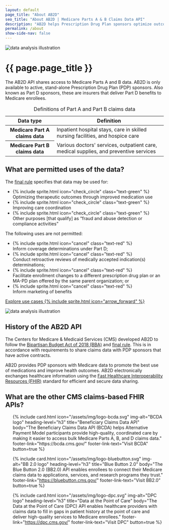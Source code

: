 ```yaml
---
layout: default
page_title: "About AB2D"
seo_title: "About AB2D | Medicare Parts A & B Claims Data API"
description: "AB2D helps Prescription Drug Plan sponsors optimize outcomes for medication therapies. Learn about its permitted uses and history."
permalink: /about
show-side-nav: false
---
```


<div class="grid-row grid-gap-4 desktop:grid-gap-6 padding-y-4 margin-bottom-10 flex-align-center">
  <div class="tablet:grid-col-5 tablet:order-2">
    <img src="{{ '/assets/img/data-specialist.svg' | relative_url }}" alt="data analysis illustration" class="padding-x-6 padding-y-2"/>
  </div>
  <div class="tablet:grid-col tablet:order-1" >
    <h1>{{ page.page_title }}</h1>
    <p>
      The AB2D API shares access to Medicare Parts A and B data. AB2D is only available to active, stand-alone Prescription Drug Plan (PDP) sponsors. Also known as Part D sponsors, these are insurers that deliver Part D benefits to Medicare enrollees.
    </p>
    <table class="usa-table usa-table--borderless usa-table--stacked">
      <caption class="usa-sr-only">Definitions of Part A and Part B claims data</caption>
      <thead>
        <tr>
          <th scope="col">Data type</th>
          <th scope="col">Definition</th>
        </tr>
      </thead>
      <tbody>
        <tr>
          <th scope="row">Medicare Part A claims data</th>
          <td>
            Inpatient hospital stays, care in skilled nursing facilities, and hospice care
          </td>
        </tr>
        <tr>
          <th scope="row">Medicare Part B claims data</th>
          <td>
            Various doctors' services, outpatient care, medical supplies, and preventive services
          </td>
        </tr>
      </tbody>
    </table>
  </div>
</div>

## What are permitted uses of the data? 

<div class="grid-row grid-gap margin-top-2">
  <div class="tablet:grid-col">
    <p class="margin-bottom-2 text-bold">
      The <a href="https://www.federalregister.gov/documents/2019/04/16/2019-06822/medicare-and-medicaid-programs-policy-and-technical-changes-to-the-medicare-advantage-medicare#page-15745" target="_blank" rel="noopener">final rule</a> specifies that data may be used for:
    </p>
    <ul class="usa-icon-list">
      <li class="usa-icon-list__item">
        <div class="usa-icon-list__icon">
          {% include sprite.html icon="check_circle" class="text-green" %}
        </div>
        <div class="usa-icon-list__content">
          Optimizing therapeutic outcomes through improved medication use
        </div>
      </li>
      <li class="usa-icon-list__item">
        <div class="usa-icon-list__icon">
          {% include sprite.html icon="check_circle" class="text-green" %}
        </div>
        <div class="usa-icon-list__content">
          Improving care coordination
        </div>
      </li>
      <li class="usa-icon-list__item">
        <div class="usa-icon-list__icon">
          {% include sprite.html icon="check_circle" class="text-green" %}
        </div>
        <div class="usa-icon-list__content">
          Other purposes [that qualify] as “fraud and abuse detection or compliance activities”
        </div>
      </li>
    </ul>
  </div>

  <div class="tablet:grid-col">
    <p class="margin-bottom-2 text-bold">The following uses are not permitted:</p>
    <ul class="usa-icon-list">
      <li class="usa-icon-list__item">
        <div class="usa-icon-list__icon">
          {% include sprite.html icon="cancel" class="text-red" %}
        </div>
        <div class="usa-icon-list__content">
          Inform coverage determinations under Part D;
        </div>
      </li>
      <li class="usa-icon-list__item">
        <div class="usa-icon-list__icon">
          {% include sprite.html icon="cancel" class="text-red" %}
        </div>
        <div class="usa-icon-list__content">
          Conduct retroactive reviews of medically accepted indication(s) determinations;
        </div>
      </li>
      <li class="usa-icon-list__item">
        <div class="usa-icon-list__icon">
          {% include sprite.html icon="cancel" class="text-red" %}
        </div>
        <div class="usa-icon-list__content">
          Facilitate enrollment changes to a different prescription drug plan or an MA-PD plan offered by the same parent organization; or
        </div>
      </li>
      <li class="usa-icon-list__item">
        <div class="usa-icon-list__icon">
          {% include sprite.html icon="cancel" class="text-red" %}
        </div>
        <div class="usa-icon-list__content">
          Inform marketing of benefits
        </div>
      </li>
    </ul>
  </div>
</div>

<div>
  <p>
    <a href="{{ '/use-cases' | relative_url }}" class="usa-button usa-button--unstyled">Explore use cases {% include sprite.html icon="arrow_forward" %}</a>
  </p>
</div>


<div class="grid-row grid-gap-4 desktop:grid-gap-6 padding-y-8 flex-align-center">
  <div class="tablet:grid-col-5 tablet:order-1">
    <img src="{{ '/assets/img/production.svg' | relative_url }}" alt="data analysis illustration" class="padding-x-6 padding-y-2"/>
  </div>
  <div class="tablet:grid-col-fill tablet:order-2">
    <h2>History of the AB2D API</h2>
    <p>
      The Centers for Medicare &amp; Medicaid Services (CMS) developed AB2D to follow the <a href="https://www.congress.gov/bill/115th-congress/house-bill/1892/text" target="_blank" rel="noopener">Bipartisan Budget Act of 2018 (BBA)</a> and <a href="https://www.federalregister.gov/documents/2019/04/16/2019-06822/medicare-and-medicaid-programs-policy-and-technical-changes-to-the-medicare-advantage-medicare#page-15745" target="_blank" rel="noopener">final rule</a>. This is in accordance with requirements to share claims data with PDP sponsors that have active contracts.
    </p>
    <p>
      AB2D provides PDP sponsors with Medicare data to promote the best use of medications and improve health outcomes. AB2D electronically exchanges healthcare information using the <a href="https://hl7.org/fhir/R4/index.html" target="_blank" rel="noopener">Fast Healthcare Interoperability Resources (FHIR)</a> standard for efficient and secure data sharing.
    </p>
  </div>
</div>

## What are the other CMS claims-based FHIR APIs?

<ul class="usa-card-group flex-justify-center padding-y-4">
  {% include card.html
    icon="/assets/img/logo-bcda.svg"
    img-alt="BCDA logo"
    heading-level="h3"
    title="Beneficiary Claims Data API"
    body="The Beneficiary Claims Data API (BCDA) helps Alternative Payment Model participants provide high-quality, coordinated care by making it easier to access bulk Medicare Parts A, B, and D claims data."
    footer-link="https://bcda.cms.gov/"
    footer-link-text="Visit BCDA"
    button=true
  %}

  {% include card.html
    icon="/assets/img/logo-bluebutton.svg"
    img-alt="BB 2.0 logo"
    heading-level="h3"
    title="Blue Button 2.0"
    body="The Blue Button 2.0 (BB2.0) API enables enrollees to connect their Medicare claims data to applications, services, and research programs they trust."
    footer-link="https://bluebutton.cms.gov/"
    footer-link-text="Visit BB2.0"
    button=true
  %}

  {% include card.html
    icon="/assets/img/logo-dpc.svg"
    img-alt="DPC logo"
    heading-level="h3"
    title="Data at the Point of Care"
    body="The Data at the Point of Care (DPC) API enables healthcare providers with claims data to fill in gaps in patient history at the point of care and deliver high-quality services to Medicare enrollees."
    footer-link="https://dpc.cms.gov/"
    footer-link-text="Visit DPC"
    button=true
  %}
</ul>
